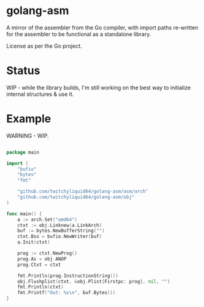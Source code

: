 # golang-asm

A mirror of the assembler from the Go compiler, with import paths re-written for the assembler to be functional as a standalone library.

License as per the Go project.

# Status

WIP - while the library builds, I'm still working on the best way to initialize internal structures & use it.

# Example

WARNING - WIP.

```go

package main

import (
	"bufio"
	"bytes"
	"fmt"

	"github.com/twitchyliquid64/golang-asm/asm/arch"
	"github.com/twitchyliquid64/golang-asm/obj"
)

func main() {
	a := arch.Set("amd64")
	ctxt := obj.Linknew(a.LinkArch)
	buf := bytes.NewBufferString("")
	ctxt.Bso = bufio.NewWriter(buf)
	a.Init(ctxt)

	prog := ctxt.NewProg()
	prog.As = obj.ANOP
	prog.Ctxt = ctxt

	fmt.Println(prog.InstructionString())
	obj.Flushplist(ctxt, &obj.Plist{Firstpc: prog}, nil, "")
	fmt.Println(ctxt)
	fmt.Printf("Out: %x\n", buf.Bytes())
}

```
